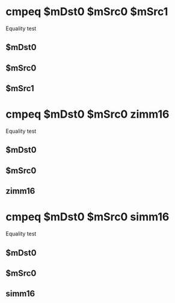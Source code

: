 # cmpeq $mDst0 $mSrc0 $mSrc1

Equality test


## $mDst0

## $mSrc0

## $mSrc1

# cmpeq $mDst0 $mSrc0 zimm16

Equality test


## $mDst0

## $mSrc0

## zimm16

# cmpeq $mDst0 $mSrc0 simm16

Equality test


## $mDst0

## $mSrc0

## simm16

